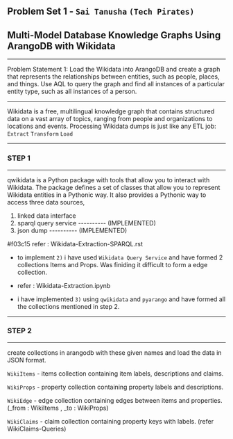 ## Problem Set 1 - `Sai Tanusha` `(Tech Pirates)`
## Multi-Model Database Knowledge Graphs Using ArangoDB with Wikidata 
-------------------------------------------------------------------------------------

Problem Statement 1: Load the Wikidata into ArangoDB and create a graph that represents the relationships between entities, such as people, places, and things. Use AQL to query the graph and find all instances of a particular entity type, such as all instances of a person.

-------------------------------------------------------------------------------------

Wikidata is a free, multilingual knowledge graph that contains structured data on a vast array of topics, ranging from people and organizations to locations and events. 
Processing Wikidata dumps is just like any ETL job: `Extract` `Transform` `Load`

--------------------------------------------------------------------------------------
### STEP 1
--------------------------------------------------------------------------------------
qwikidata is a Python package with tools that allow you to interact with Wikidata.
The package defines a set of classes that allow you to represent Wikidata entities in a Pythonic way. It also provides a Pythonic way to access three data sources,
   1) linked data interface
   2) sparql query service   ---------- (IMPLEMENTED)
   3) json dump   ---------- (IMPLEMENTED)

#f03c15 refer : Wikidata-Extraction-SPARQL.rst
- to implement `2)` i have used `Wikidata Query Service` and have formed 2 collections Items and Props. Was finiding it difficult to form a edge collection.

- refer : Wikidata-Extraction.ipynb
- i have implemented `3)` using `qwikidata` and `pyarango` and have formed all the collections mentioned in step 2.
 
--------------------------------------------------------------------------------------
### STEP 2
--------------------------------------------------------------------------------------
create collections in arangodb with these given names and load the data in JSON format.

`WikiItems` - items collection containing item labels, descriptions and claims.

`WikiProps` - property collection containing property labels and descriptions.

`WikiEdge` - edge collection containing edges between items and properties. (_from : WikiItems , _to : WikiProps)

`WikiClaims` - claim collection containing property keys with labels. (refer WikiClaims-Queries)
